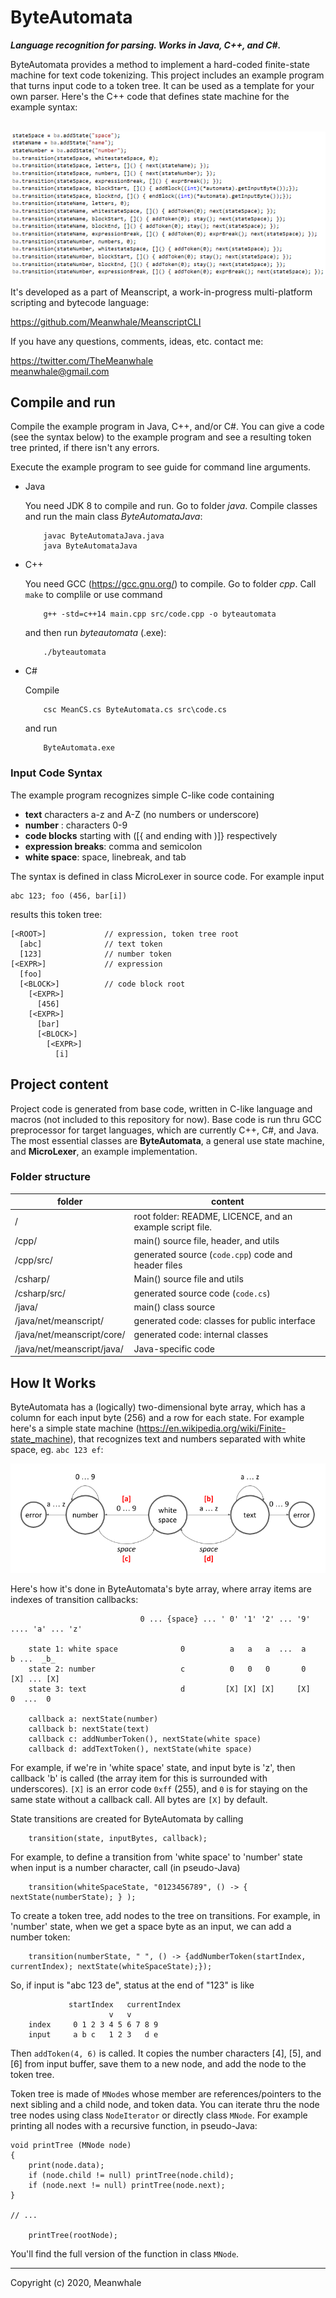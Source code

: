 # ByteAutomata

_**Language recognition for parsing. Works in Java, C++, and C#.**_


ByteAutomata provides a method to implement a hard-coded finite-state machine for text code tokenizing.
This project includes an example program that turns input code to a token tree.
It can be used as a template for your own parser. Here's the C++ code that defines state machine for the example syntax:

&nbsp; &nbsp; &nbsp; &nbsp; &nbsp; &nbsp; ![alt text](https://github.com/Meanwhale/ByteAutomata/blob/master/transition_definitions.png "Code")

It's developed as a part of Meanscript, a work-in-progress multi-platform scripting and bytecode language:

https://github.com/Meanwhale/MeanscriptCLI

If you have any questions, comments, ideas, etc. contact me:

https://twitter.com/TheMeanwhale<br>
meanwhale@gmail.com

## Compile and run

Compile the example program in Java, C++, and/or C#.
You can give a code (see the syntax below) to the example program and see a resulting token tree printed,
if there isn't any errors.

Execute the example program to see guide for command line arguments.
<ul>
<li>Java

You need JDK 8 to compile and run. Go to folder _java_. Compile classes and run the main class _ByteAutomataJava_: 
```
    javac ByteAutomataJava.java
    java ByteAutomataJava
```
<li>C++

You need GCC (https://gcc.gnu.org/) to compile.
Go to folder _cpp_. Call `make` to complile or use command
```
    g++ -std=c++14 main.cpp src/code.cpp -o byteautomata
```
and then run _byteautomata_ (.exe):
```
    ./byteautomata
```

<li>C#
	
Compile
	
```
    csc MeanCS.cs ByteAutomata.cs src\code.cs
```

and run

```
    ByteAutomata.exe
```

</ul>

### Input Code Syntax

The example program recognizes simple C-like code containing
<ul>
	<li> <b>text</b> characters a-z and A-Z (no numbers or underscore) </li>
	<li> <b>number</b> : characters 0-9 </li>
	<li> <b>code blocks</b> starting with ([{ and ending with )]} respectively </li>
	<li> <b>expression breaks</b>: comma and semicolon </li>
	<li> <b>white space</b>: space, linebreak, and tab </li>
</ul>

The syntax is defined in class MicroLexer in source code.
For example input

```
abc 123; foo (456, bar[i])
```

results this token tree:
  
```
[<ROOT>]             // expression, token tree root
  [abc]              // text token
  [123]              // number token
[<EXPR>]             // expression
  [foo]
  [<BLOCK>]          // code block root
    [<EXPR>]
      [456]
    [<EXPR>]
      [bar]
      [<BLOCK>]
        [<EXPR>]
          [i]
```

## Project content

Project code is generated from base code, written in C-like language and macros (not included to this repository for now).
Base code is run thru GCC preprocessor for target languages, which are currently C++, C#, and Java.
The most essential classes are **ByteAutomata**, a general use state machine, and **MicroLexer**, an example implementation.


### Folder structure

| folder | content |
|-|-|
| / | root folder: README, LICENCE, and an example script file. |
| /cpp/ | main() source file, header, and utils |
| /cpp/src/ | generated source (`code.cpp`) code and header files |
| /csharp/ | Main() source file and utils |
| /csharp/src/ | generated source code (`code.cs`) |
| /java/ | main() class source |
| /java/net/meanscript/ | generated code: classes for public interface |
| /java/net/meanscript/core/ | generated code: internal classes |
| /java/net/meanscript/java/ | Java-specific code |


## How It Works

ByteAutomata has a (logically) two-dimensional byte array, which has a column for each input byte (256) and a row for each state.
For example here's a simple state machine (https://en.wikipedia.org/wiki/Finite-state_machine), that recognizes text and numbers separated with white space, eg. `abc 123 ef`:

![alt text](https://github.com/Meanwhale/ByteAutomata/blob/master/simple_automata.png "Simple automata")

Here's how it's done in ByteAutomata's byte array, where array items are indexes of transition callbacks:
```
                             0 ... {space} ... ' 0' '1' '2' ... '9' .... 'a' ... 'z'
			     
    state 1: white space              0          a   a   a  ...  a        b ...  _b_
    state 2: number                   c          0   0   0       0       [X] ... [X]
    state 3: text                     d         [X] [X] [X]     [X]       0  ...  0
    
    callback a: nextState(number)
    callback b: nextState(text)
    callback c: addNumberToken(), nextState(white space)
    callback d: addTextToken(), nextState(white space)
```
For example, if we're in 'white space' state, and input byte is 'z', then callback 'b' is called (the array item for this is surrounded with underscores).
`[X]` is an error code `0xff` (255), and `0` is for staying on the same state without a callback call. All bytes are `[X]` by default. 

State transitions are created for ByteAutomata by calling
```
    transition(state, inputBytes, callback);
```
For example, to define a transition from 'white space' to 'number' state when input is a number character, call (in pseudo-Java)
```
    transition(whiteSpaceState, "0123456789", () -> { nextState(numberState); } );
```

To create a token tree, add nodes to the tree on transitions.
For example, in 'number' state, when we get a space byte as an input, we can add a number token:
```
    transition(numberState, " ", () -> {addNumberToken(startIndex, currentIndex); nextState(whiteSpaceState);});
```
So, if input is "abc 123 de", status at the end of "123" is like
```
             startIndex   currentIndex
                      v   v
    index     0 1 2 3 4 5 6 7 8 9
    input     a b c   1 2 3   d e
```
Then `addToken(4, 6)` is called. It copies the number characters [4], [5], and [6] from input buffer, save them to a new node, and add the node to the token tree.

Token tree is made of `MNode`s whose member are references/pointers to the next sibling and a child node, and token data.
You can iterate thru the node tree nodes using class `NodeIterator` or directly class `MNode`.
For example printing all nodes with a recursive function, in pseudo-Java:

```
void printTree (MNode node)
{
    print(node.data);
    if (node.child != null) printTree(node.child);
    if (node.next != null) printTree(node.next);
}

// ...

    printTree(rootNode);
```

You'll find the full version of the function in class `MNode`.

<hr>
Copyright (c) 2020, Meanwhale

